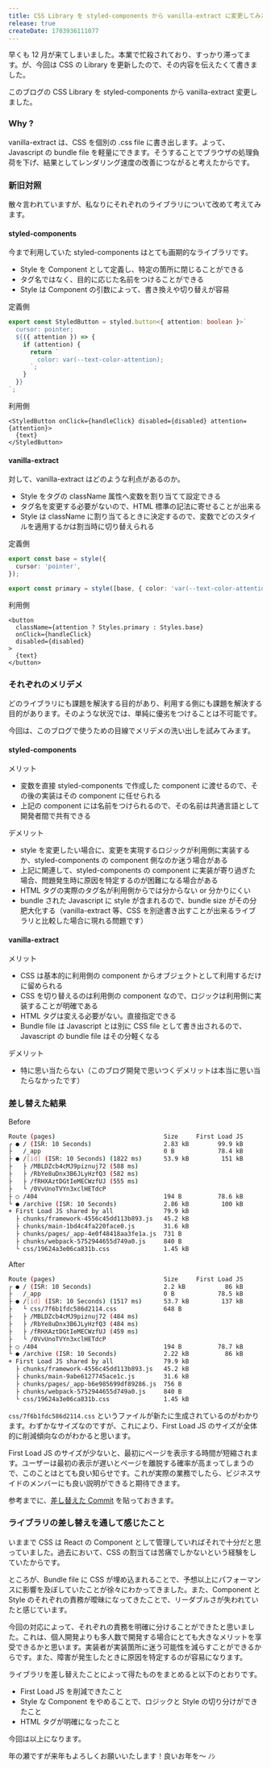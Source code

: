 ```yaml
---
title: CSS Library を styled-components から vanilla-extract に変更してみた
release: true
createDate: 1703936111077
---
```


早くも 12 月が来てしまいました。本業で忙殺されており、すっかり滞ってます。が、今回は CSS の Library を更新したので、その内容を伝えたくて書きました。

このブログの CSS Library を styled-components から vanilla-extract 変更しました。

### Why ?

vanilla-extract は、CSS を個別の .css file に書き出します。よって、Javascript の bundle file を軽量にできます。そうすることでブラウザの処理負荷を下げ、結果としてレンダリング速度の改善につながると考えたからです。

### 新旧対照

散々言われていますが、私なりにそれぞれのライブラリについて改めて考えてみます。

#### styled-components

今まで利用していた styled-components はとても画期的なライブラリです。

- Style を Component として定義し、特定の箇所に閉じることができる
- タグ名ではなく、目的に応じた名前をつけることができる
- Style は Component の引数によって、書き換えや切り替えが容易

定義側

```ts
export const StyledButton = styled.button<{ attention: boolean }>`
  cursor: pointer;
  ${({ attention }) => {
    if (attention) {
      return `
        color: var(--text-color-attention);
      `;
    }
  }}
`;
```

利用側

```tsx
<StyledButton onClick={handleClick} disabled={disabled} attention={attention}>
  {text}
</StyledButton>
```

#### vanilla-extract

対して、vanilla-extract はどのような利点があるのか。

- Style をタグの className 属性へ変数を割り当てて設定できる
- タグ名を変更する必要がないので、HTML 標準の記法に寄せることが出来る
- Style は className に割り当てるときに決定するので、変数でどのスタイルを適用するかは割当時に切り替えられる

定義側

```ts
export const base = style({
  cursor: 'pointer',
});

export const primary = style([base, { color: 'var(--text-color-attention)' }]);
```

利用側

```tsx
<button
  className={attention ? Styles.primary : Styles.base}
  onClick={handleClick}
  disabled={disabled}
>
  {text}
</button>
```

### それぞれのメリデメ

どのライブラリにも課題を解決する目的があり、利用する側にも課題を解決する目的があります。そのような状況では、単純に優劣をつけることは不可能です。

今回は、このブログで使うための目線でメリデメの洗い出しを試みてみます。

#### styled-components

メリット

- 変数を直接 styled-components で作成した component に渡せるので、その後の実装はその component に任せられる
- 上記の component には名前をつけられるので、その名前は共通言語として開発者間で共有できる

デメリット

- style を変更したい場合に、変更を実現するロジックが利用側に実装するか、styled-components の component 側なのか迷う場合がある
- 上記に関連して、styled-components の component に実装が寄り過ぎた場合、問題発生時に原因を特定するのが困難になる場合がある
- HTML タグの実際のタグ名が利用側からでは分からない or 分かりにくい
- bundle された Javascript に style が含まれるので、bundle size がその分肥大化する（vanilla-extract 等、CSS を別途書き出すことが出来るライブラリと比較した場合に現れる問題です）

#### vanilla-extract

メリット

- CSS は基本的に利用側の component からオブジェクトとして利用するだけに留められる
- CSS を切り替えるのは利用側の component なので、ロジックは利用側に実装することが明確である
- HTML タグは変える必要がない。直接指定できる
- Bundle file は Javascript とは別に CSS file として書き出されるので、Javascript の bundle file はその分軽くなる

デメリット

- 特に思い当たらない（このブログ開発で思いつくデメリットは本当に思い当たらなかったです）

### 差し替えた結果

Before

```bash
Route (pages)                              Size     First Load JS
┌ ● / (ISR: 10 Seconds)                    2.83 kB        99.9 kB
├   /_app                                  0 B            78.4 kB
├ ● /[id] (ISR: 10 Seconds) (1822 ms)      53.9 kB         151 kB
├   ├ /MBLDZcb4cMJ9piznuj72 (588 ms)
├   ├ /RbYe8uDnx3B6JLyHzfQ3 (582 ms)
├   ├ /fRHXAztDGtIeMECWzfUJ (555 ms)
├   └ /0VvUnoTVYn3xclHETdcP
├ ○ /404                                   194 B          78.6 kB
└ ● /archive (ISR: 10 Seconds)             2.86 kB         100 kB
+ First Load JS shared by all              79.9 kB
  ├ chunks/framework-4556c45dd113b893.js   45.2 kB
  ├ chunks/main-1bd4c4fa220face0.js        31.6 kB
  ├ chunks/pages/_app-4e0f48418aa3fe1a.js  731 B
  ├ chunks/webpack-5752944655d749a0.js     840 B
  └ css/19624a3e06ca831b.css               1.45 kB
```

After

```bash
Route (pages)                              Size     First Load JS
┌ ● / (ISR: 10 Seconds)                    2.2 kB           86 kB
├   /_app                                  0 B            78.5 kB
├ ● /[id] (ISR: 10 Seconds) (1517 ms)      53.7 kB         137 kB
├   └ css/7f6b1fdc586d2114.css             648 B
├   ├ /MBLDZcb4cMJ9piznuj72 (484 ms)
├   ├ /RbYe8uDnx3B6JLyHzfQ3 (484 ms)
├   ├ /fRHXAztDGtIeMECWzfUJ (459 ms)
├   └ /0VvUnoTVYn3xclHETdcP
├ ○ /404                                   194 B          78.7 kB
└ ● /archive (ISR: 10 Seconds)             2.22 kB          86 kB
+ First Load JS shared by all              79.9 kB
  ├ chunks/framework-4556c45dd113b893.js   45.2 kB
  ├ chunks/main-9abe6127745ace1c.js        31.6 kB
  ├ chunks/pages/_app-b6e985699df89286.js  756 B
  ├ chunks/webpack-5752944655d749a0.js     840 B
  └ css/19624a3e06ca831b.css               1.45 kB
```

`css/7f6b1fdc586d2114.css` というファイルが新たに生成されているのがわかります。わずかなサイズなのですが、これにより、First Load JS のサイズが全体的に削減傾向なのがわかると思います。

First Load JS のサイズが少ないと、最初にページを表示する時間が短縮されます。ユーザーは最初の表示が遅いとページを離脱する確率が高まってしまうので、このことはとても良い知らせです。これが実際の業務でしたら、ビジネスサイドのメンバーにも良い説明ができると期待できます。

参考までに、[差し替えた Commit](https://github.com/hosonokotaro/hosonokotaro-blog-v2/pull/47/commits/574a457a3156506366fadca87dd9f23db5ac4722) を貼っておきます。

### ライブラリの差し替えを通して感じたこと

いままで CSS は React の Component として管理していればそれで十分だと思っていました。過去において、CSS の割当ては苦痛でしかないという経験をしていたからです。

ところが、Bundle file に CSS が埋め込まれることで、予想以上にパフォーマンスに影響を及ぼしていたことが徐々にわかってきました。また、Component と Style のそれぞれの責務が曖昧になってきたことで、リーダブルさが失われていたと感じています。

今回の対応によって、それぞれの責務を明確に分けることができたと思いました。これは、個人開発よりも多人数で開発する場合にとても大きなメリットを享受できるかと思います。実装者が実装箇所に迷う可能性を減らすことができるからです。また、障害が発生したときに原因を特定するのが容易になります。

ライブラリを差し替えたことによって得たものをまとめると以下のとおりです。

- First Load JS を削減できたこと
- Style な Component をやめることで、ロジックと Style の切り分けができたこと
- HTML タグが明確になったこと

今回は以上になります。

年の瀬ですが来年もよろしくお願いいたします！良いお年を〜 ﾉｼ
